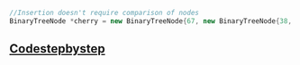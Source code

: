 ```cpp
//Insertion doesn't require comparison of nodes
BinaryTreeNode *cherry = new BinaryTreeNode{67, new BinaryTreeNode{38, nullptr, nullptr}, new BinaryTreeNode{52, new BinaryTreeNode{99, nullptr, nullptr}, nullptr}};
```
## [Codestepbystep](https://github.com/SyedT1/Practice-Problems/tree/main/Binary%20Search%20Tree/codestepbystep)
